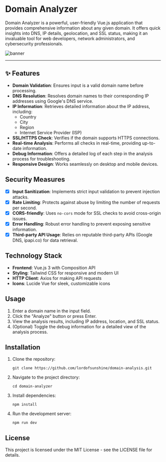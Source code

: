 
# Domain Analyzer

Domain Analyzer is a powerful, user-friendly Vue.js application that provides comprehensive information about any given domain. It offers quick insights into DNS, IP details, geolocation, and SSL status, making it an invaluable tool for web developers, network administrators, and cybersecurity professionals.

<img alt="banner" src="https://cdn.glitch.global/146520f4-15c2-44d2-933d-590e1fdfc8aa/186348fc-a934-406d-b3e5-ae682f39faf1.image.png?v=1729614523623">

<hr>

## ✨ Features

- **Domain Validation**: Ensures input is a valid domain name before processing.
- **DNS Resolution**: Resolves domain names to their corresponding IP addresses using Google's DNS service.
- **IP Information**: Retrieves detailed information about the IP address, including:
  - Country
  - City
  - Region
  - Internet Service Provider (ISP)
- **SSL/HTTPS Check**: Verifies if the domain supports HTTPS connections.
- **Real-time Analysis**: Performs all checks in real-time, providing up-to-date information.
- **Debug Information**: Offers a detailed log of each step in the analysis process for troubleshooting.
- **Responsive Design**: Works seamlessly on desktop and mobile devices.

## Security Measures

- [x] **Input Sanitization**: Implements strict input validation to prevent injection attacks.
- [x] **Rate Limiting**: Protects against abuse by limiting the number of requests per second.
- [x] **CORS-friendly**: Uses `no-cors` mode for SSL checks to avoid cross-origin issues.
- [x] **Error Handling**: Robust error handling to prevent exposing sensitive information.
- [x] **Third-party API Usage**: Relies on reputable third-party APIs (Google DNS, ipapi.co) for data retrieval.

## Technology Stack

- **Frontend**: Vue.js 3 with Composition API
- **Styling**: Tailwind CSS for responsive and modern UI
- **HTTP Client**: Axios for making API requests
- **Icons**: Lucide Vue for sleek, customizable icons

## Usage

1. Enter a domain name in the input field.
2. Click the "Analyze" button or press Enter.
3. View the analysis results, including IP address, location, and SSL status.
4. (Optional) Toggle the debug information for a detailed view of the analysis process.

## Installation

1. Clone the repository:
   ```
   git clone https://github.com/lordofsunshine/domain-analysis.git
   ```
2. Navigate to the project directory:
   ```
   cd domain-analyzer
   ```
3. Install dependencies:
   ```
   npm install
   ```
4. Run the development server:
   ```
   npm run dev
   ```

## License

This project is licensed under the MIT License - see the LICENSE file for details.
